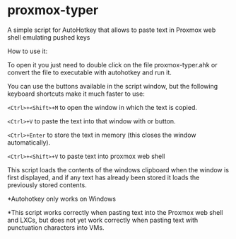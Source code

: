 # proxmox-typer
A simple script for AutoHotkey that allows to paste text in Proxmox web shell emulating pushed keys

How to use it: 

To open it you just need to double click on the file proxmox-typer.ahk or convert the file to executable with autohotkey and run it.

You can use the buttons available in the script window, but the following keyboard shortcuts make it much faster to use:

```<Ctrl>+<Shift>+M``` to open the window in which the text is copied. 

```<Ctrl>+V``` to paste the text into that window with or button.

```<Ctrl>+Enter``` to store the text in memory (this closes the window automatically).

```<Ctrl>+<Shift>+V``` to paste text into proxmox web shell 


This script loads the contents of the windows clipboard when the window is first displayed, and if any text has already been stored it loads the previously stored contents.

*Autohotkey only works on Windows

*This script works correctly when pasting text into the Proxmox web shell and LXCs, but does not yet work correctly when pasting text with punctuation characters into VMs.
